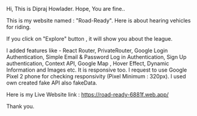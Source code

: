 Hi, This is Dipraj Howlader. Hope, You are fine..

This is my website named : "Road-Ready". Here is about hearing vehicles for riding.

If you click on "Explore" button , it will show you about the league.

I added features like - React Router, PrivateRouter, Google Login Authentication, Simple Email & Password Log in Authentication, Sign Up authentication, Context API, Google Map , Hover Effect, Dynamic Information and Images etc. It is responsive too. I request to use Google Pixel 2 phone for checking responsivity (Pixel Minimum : 320px). I used own created fake API also fakeData.

Here is my Live Website link : https://road-ready-6881f.web.app/

Thank you.